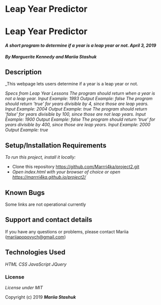 # Leap Year Predictor



# Leap Year Predictor

#### _A short program to determine if a year is a leap year or not. April 3, 2019_

#### _By Marguerite Kennedy and Mariia Stashuk_


## Description

_This  webpage lets users determine if a year is a leap year or not.

_Specs from Leap Year Lessons
The program should return when a year is not a leap year.
Input Example: 1993
Output Example: false
The program should return 'true' for years divisible by 4, since those are leap years.
Input Example: 2004
Output Example: true
The program should return 'false' for years divisible by 100, since those are not leap years.
Input Example: 1900
Output Example: false
The program should return 'true' for years divisible by 400, since those are leap years.
Input Example: 2000
Output Example: true_

## Setup/Installation Requirements

_To run this project, install it locally:_

* Clone this repository https://github.com/Marrri4ka/project2.git
* _Open index.html with your browser of choice or open https://marrri4ka.github.io/project2/_

## Known Bugs

Some links are not operational currently

## Support and contact details

If you have any questions or problems, please contact Mariia (mariiapopovych@gmail.com)

## Technologies Used

_HTML_
_CSS_
_JavaScript_
_JQuery_

### License

*License under MIT*

Copyright (c) 2019 **_Mariia Stashuk_**
